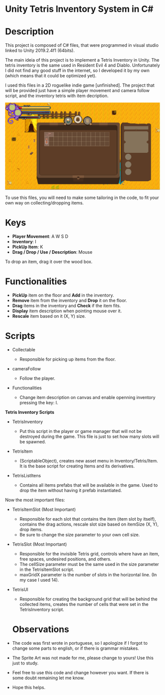 # Unity Tetris Inventory System in C#

# Description
This project is composed of C# files, that were programmed in visual studio linked to Unity 2019.2.4f1 (64bits).

The main ideia of this project is to implement a Tetris Inventory in Unity. The tetris inventory is the same used in Resident Evil 4 and Diablo. Unfortunately I did not find any good stuff in the internet, so I developed it by my own (which means that it could be optimized yet).

I used this files in a 2D roguelike indie game [unfinished]. The project that will be provided just have a simple player movement and camera follow script, and the inventory tetris with item decription.

![Tetris Inventory](/images/TetrisInventory.png)


To use this files, you will need to make some tailoring in the code, to fit your own way on collecting/dropping items.


# Keys
* **Player Movement**: A W S D
* **Inventory**: I
* **PickUp Item**: K
* **Drag / Drop / Use / Description**: Mouse

To drop an item, drag it over the wood box.

# Functionalities
* **PickUp** item on the floor and **Add** in the inventory.
* **Remove** item from the inventory and **Drop** it on the floor.
* **Drag** items in the inventory and **Check** if the item fits.
* **Display** item description when pointing mouse over it.
* **Rescale** item based on it (X, Y) size.

# Scripts
* Collectable
  * Responsible for picking up items from the floor.
 
* cameraFollow
  * Follow the player.
 
* Functionalities
  * Change item description on canvas and enable openning inventory pressing the key: I.

**Tetris Inventory Scripts**

* TetrisInventory
  * Put this script in the player or game manager that will not be destroyed during the game. This file is just to set how many slots will be spawned.
  
* TetrisItem
  * (ScriptableObject), creates new asset menu in Inventory/Tetris/Item. It is the base script for creating Items and its derivatives.

* TetrisListItens
  * Contains all items prefabs that will be available in the game. Used to drop the item without having it prefab instantiated.
  

Now the most important files:

* TetrisItemSlot (Most Important)
  * Responsible for each slot that contains the item (item slot by itself), contains the drag actions, rescale slot size based on itemSize (X, Y), drop items.
   * Be sure to change the size parameter to your own cell size.
   
* TetrisSlot (Most Important)
  * Responsible for the invisible Tetris grid, controls where have an item, free spaces, undesired positions, and others.
  * The cellSize parameter must be the same used in the size parameter in the TetrisItemSlot script.
  * maxGridX parameter is the number of slots in the horizontal line. (In my case I used 14).
  
* TetrisUI
  * Responsible for creating the background grid that will be behind the collected items, creates the number of cells that were set in the TetrisInventory script.
  
  # Observations
* The code was first wrote in portuguese, so I apologize if I forgot to change some parts to english, or if there is grammar mistakes.
* The Sprite Art was not made for me, please change to yours! Use this just to study.
* Feel free to use this code and change however you want. If there is some doubt remaining let me know.
* Hope this helps.
